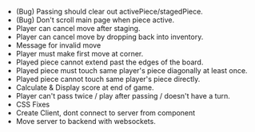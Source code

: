 * (Bug) Passing should clear out activePiece/stagedPiece.
* (Bug) Don't scroll main page when piece active.
* Player can cancel move after staging.
* Player can cancel move by dropping back into inventory.
* Message for invalid move
* Player must make first move at corner.
* Played piece cannot extend past the edges of the board.
* Played piece must touch same player's piece diagonally at least once.
* Played piece cannot touch same player's piece directly.
* Calculate & Display score at end of game.
* Player can't pass twice / play after passing / doesn't have a turn.
* CSS Fixes
* Create Client, dont connect to server from component
* Move server to backend with websockets.

